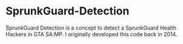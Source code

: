 # SprunkGuard-Detection
SprunkGuard Detection is a concept to detect a SprunkGuard Health Hackers in GTA SA:MP. I originally developed this code back in  2014.
